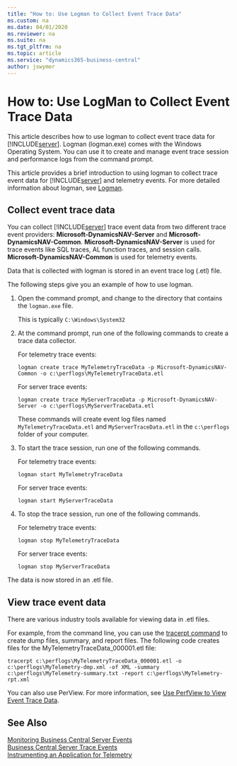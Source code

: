 ```yaml
---
title: "How to: Use Logman to Collect Event Trace Data"
ms.custom: na
ms.date: 04/01/2020
ms.reviewer: na
ms.suite: na
ms.tgt_pltfrm: na
ms.topic: article
ms.service: "dynamics365-business-central"
author: jswymer
---
```

# How to: Use LogMan to Collect Event Trace Data
This article describes how to use logman to collect event trace data for [!INCLUDE[server](../developer/includes/server.md)]. Logman (logman.exe) comes with the Windows Operating System. You can use it to create and manage event trace session and performance logs from the command prompt.

This article provides a brief introduction to using logman to collect trace event data for [!INCLUDE[server](../developer/includes/server.md)] and telemetry events. For more detailed information about logman, see [Logman](/previous-versions/windows/it-pro/windows-server-2012-R2-and-2012/cc753820(v=ws.11)).
  
## Collect event trace data  
You can collect [!INCLUDE[server](../developer/includes/server.md)] trace event data from two different trace event providers: **Microsoft-DynamicsNAV-Server** and **Microsoft-DynamicsNAV-Common**. **Microsoft-DynamicsNAV-Server** is used for trace events like SQL traces, AL function traces, and session calls. **Microsoft-DynamicsNAV-Common** is used for telemetry events. 

Data that is collected with logman is stored in an event trace log \(.etl\) file.  

The following steps give you an example of how to use logman. 
  
1.  Open the command prompt, and change to the directory that contains the `logman.exe` file.

    This is typically `C:\Windows\System32`

2.  At the command prompt, run one of the following commands to create a trace data collector. 

    For telemetry trace events:

    ```
    logman create trace MyTelemetryTraceData -p Microsoft-DynamicsNAV-Common -o c:\perflogs\MyTelemetryTraceData.etl
    ```

    For server trace events:
    ```
    logman create trace MyServerTraceData -p Microsoft-DynamicsNAV-Server -o c:\perflogs\MyServerTraceData.etl
    ```
    These commands will create event log files named `MyTelemetryTraceData.etl` and `MyServerTraceData.etl` in the `c:\perflogs` folder of your computer. 

2.  To start the trace session, run one of the following commands.

    For telemetry trace events:
    ```
    logman start MyTelemetryTraceData 
    ```

    For server trace events:
    ```
    logman start MyServerTraceData 
    ```
3. To stop the trace session, run one of the following commands. 
   
    For telemetry trace events:
    ```
    logman stop MyTelemetryTraceData 
    ```

    For server trace events:
    ```
    logman stop MyServerTraceData 
    ```

The data is now stored in an .etl file. 

## View trace event data

There are various industry tools available for viewing data in .etl files.

For example, from the command line, you can use the
 [tracerpt command](/previous-versions/windows/it-pro/windows-server-2012-R2-and-2012/cc732700(v=ws.11)) to create dump files, summary, and report files. The following code creates files for the MyTelemetryTraceData_000001.etl file:  
  
```
tracerpt c:\perflogs\MyTelemetryTraceData_000001.etl -o c:\perflogs\MyTelemetry-dmp.xml -of XML -summary c:\perflogs\MyTelemetry-summary.txt -report c:\perflogs\MyTelemetry-rpt.xml
```

You can also use PerView. For more information, see [Use PerfView to View Event Trace Data](monitor-use-perfview-view-event-trace-data.md).
  
## See Also  
 [Monitoring Business Central Server Events](monitor-server-events.md)   
 [Business Central Server Trace Events](server-trace-events.md)  
 [Instrumenting an Application for Telemetry](../developer/devenv-instrument-application-for-telemetry.md)  
